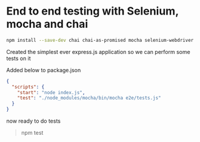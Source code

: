 # End to end testing with Selenium, mocha and chai

```sh
npm install --save-dev chai chai-as-promised mocha selenium-webdriver
```

Created the simplest ever express.js application so we can perform some tests on it

Added below to package.json

```json
{
  "scripts": {
    "start": "node index.js",
    "test": "./node_modules/mocha/bin/mocha e2e/tests.js"
  }
}
```

now ready to do tests

> npm test
